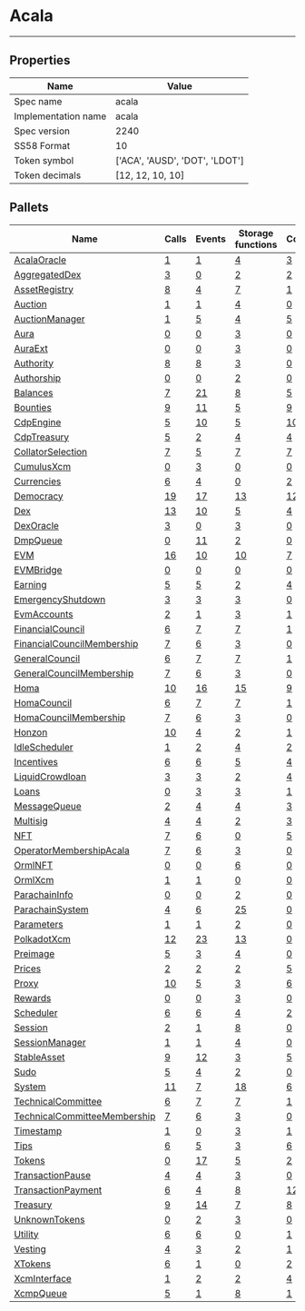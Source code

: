 # Acala

---------

## Properties
| Name | Value |
| -------- | -------- |
| Spec name     | acala     |
| Implementation name     | acala     |
| Spec version     | 2240     |
| SS58 Format     | 10     |
| Token symbol      | ['ACA', 'AUSD', 'DOT', 'LDOT']     |
| Token decimals      | [12, 12, 10, 10]     |

## Pallets
| Name | Calls | Events | Storage functions | Constants | Errors |
| -------- | -------- | -------- | -------- | -------- | -------- |
| [AcalaOracle](acalaoracle.md) | [1](acalaoracle.md#calls) | [1](acalaoracle.md#events) | [4](acalaoracle.md#storage-functions) | [3](acalaoracle.md#constants) | [2](acalaoracle.md#errors) |
| [AggregatedDex](aggregateddex.md) | [3](aggregateddex.md#calls) | [0](aggregateddex.md#events) | [2](aggregateddex.md#storage-functions) | [2](aggregateddex.md#constants) | [4](aggregateddex.md#errors) |
| [AssetRegistry](assetregistry.md) | [8](assetregistry.md#calls) | [4](assetregistry.md#events) | [7](assetregistry.md#storage-functions) | [1](assetregistry.md#constants) | [4](assetregistry.md#errors) |
| [Auction](auction.md) | [1](auction.md#calls) | [1](auction.md#events) | [4](auction.md#storage-functions) | [0](auction.md#constants) | [5](auction.md#errors) |
| [AuctionManager](auctionmanager.md) | [1](auctionmanager.md#calls) | [5](auctionmanager.md#events) | [4](auctionmanager.md#storage-functions) | [5](auctionmanager.md#constants) | [6](auctionmanager.md#errors) |
| [Aura](aura.md) | [0](aura.md#calls) | [0](aura.md#events) | [3](aura.md#storage-functions) | [0](aura.md#constants) | [0](aura.md#errors) |
| [AuraExt](auraext.md) | [0](auraext.md#calls) | [0](auraext.md#events) | [3](auraext.md#storage-functions) | [0](auraext.md#constants) | [0](auraext.md#errors) |
| [Authority](authority.md) | [8](authority.md#calls) | [8](authority.md#events) | [3](authority.md#storage-functions) | [0](authority.md#constants) | [7](authority.md#errors) |
| [Authorship](authorship.md) | [0](authorship.md#calls) | [0](authorship.md#events) | [2](authorship.md#storage-functions) | [0](authorship.md#constants) | [0](authorship.md#errors) |
| [Balances](balances.md) | [7](balances.md#calls) | [21](balances.md#events) | [8](balances.md#storage-functions) | [5](balances.md#constants) | [10](balances.md#errors) |
| [Bounties](bounties.md) | [9](bounties.md#calls) | [11](bounties.md#events) | [5](bounties.md#storage-functions) | [9](bounties.md#constants) | [11](bounties.md#errors) |
| [CdpEngine](cdpengine.md) | [5](cdpengine.md#calls) | [10](cdpengine.md#events) | [5](cdpengine.md#storage-functions) | [10](cdpengine.md#constants) | [19](cdpengine.md#errors) |
| [CdpTreasury](cdptreasury.md) | [5](cdptreasury.md#calls) | [2](cdptreasury.md#events) | [4](cdptreasury.md#storage-functions) | [4](cdptreasury.md#constants) | [5](cdptreasury.md#errors) |
| [CollatorSelection](collatorselection.md) | [7](collatorselection.md#calls) | [5](collatorselection.md#events) | [7](collatorselection.md#storage-functions) | [7](collatorselection.md#constants) | [13](collatorselection.md#errors) |
| [CumulusXcm](cumulusxcm.md) | [0](cumulusxcm.md#calls) | [3](cumulusxcm.md#events) | [0](cumulusxcm.md#storage-functions) | [0](cumulusxcm.md#constants) | [0](cumulusxcm.md#errors) |
| [Currencies](currencies.md) | [6](currencies.md#calls) | [4](currencies.md#events) | [0](currencies.md#storage-functions) | [2](currencies.md#constants) | [6](currencies.md#errors) |
| [Democracy](democracy.md) | [19](democracy.md#calls) | [17](democracy.md#events) | [13](democracy.md#storage-functions) | [12](democracy.md#constants) | [24](democracy.md#errors) |
| [Dex](dex.md) | [13](dex.md#calls) | [10](dex.md#events) | [5](dex.md#storage-functions) | [4](dex.md#constants) | [23](dex.md#errors) |
| [DexOracle](dexoracle.md) | [3](dexoracle.md#calls) | [0](dexoracle.md#events) | [3](dexoracle.md#storage-functions) | [0](dexoracle.md#constants) | [5](dexoracle.md#errors) |
| [DmpQueue](dmpqueue.md) | [0](dmpqueue.md#calls) | [11](dmpqueue.md#events) | [2](dmpqueue.md#storage-functions) | [0](dmpqueue.md#constants) | [0](dmpqueue.md#errors) |
| [EVM](evm.md) | [16](evm.md#calls) | [10](evm.md#events) | [10](evm.md#storage-functions) | [7](evm.md#constants) | [17](evm.md#errors) |
| [EVMBridge](evmbridge.md) | [0](evmbridge.md#calls) | [0](evmbridge.md#events) | [0](evmbridge.md#storage-functions) | [0](evmbridge.md#constants) | [5](evmbridge.md#errors) |
| [Earning](earning.md) | [5](earning.md#calls) | [5](earning.md#events) | [2](earning.md#storage-functions) | [4](earning.md#constants) | [4](earning.md#errors) |
| [EmergencyShutdown](emergencyshutdown.md) | [3](emergencyshutdown.md#calls) | [3](emergencyshutdown.md#events) | [3](emergencyshutdown.md#storage-functions) | [0](emergencyshutdown.md#constants) | [5](emergencyshutdown.md#errors) |
| [EvmAccounts](evmaccounts.md) | [2](evmaccounts.md#calls) | [1](evmaccounts.md#events) | [3](evmaccounts.md#storage-functions) | [1](evmaccounts.md#constants) | [5](evmaccounts.md#errors) |
| [FinancialCouncil](financialcouncil.md) | [6](financialcouncil.md#calls) | [7](financialcouncil.md#events) | [7](financialcouncil.md#storage-functions) | [1](financialcouncil.md#constants) | [11](financialcouncil.md#errors) |
| [FinancialCouncilMembership](financialcouncilmembership.md) | [7](financialcouncilmembership.md#calls) | [6](financialcouncilmembership.md#events) | [3](financialcouncilmembership.md#storage-functions) | [0](financialcouncilmembership.md#constants) | [3](financialcouncilmembership.md#errors) |
| [GeneralCouncil](generalcouncil.md) | [6](generalcouncil.md#calls) | [7](generalcouncil.md#events) | [7](generalcouncil.md#storage-functions) | [1](generalcouncil.md#constants) | [11](generalcouncil.md#errors) |
| [GeneralCouncilMembership](generalcouncilmembership.md) | [7](generalcouncilmembership.md#calls) | [6](generalcouncilmembership.md#events) | [3](generalcouncilmembership.md#storage-functions) | [0](generalcouncilmembership.md#constants) | [3](generalcouncilmembership.md#errors) |
| [Homa](homa.md) | [10](homa.md#calls) | [16](homa.md#events) | [15](homa.md#storage-functions) | [9](homa.md#constants) | [9](homa.md#errors) |
| [HomaCouncil](homacouncil.md) | [6](homacouncil.md#calls) | [7](homacouncil.md#events) | [7](homacouncil.md#storage-functions) | [1](homacouncil.md#constants) | [11](homacouncil.md#errors) |
| [HomaCouncilMembership](homacouncilmembership.md) | [7](homacouncilmembership.md#calls) | [6](homacouncilmembership.md#events) | [3](homacouncilmembership.md#storage-functions) | [0](homacouncilmembership.md#constants) | [3](homacouncilmembership.md#errors) |
| [Honzon](honzon.md) | [10](honzon.md#calls) | [4](honzon.md#events) | [2](honzon.md#storage-functions) | [1](honzon.md#constants) | [4](honzon.md#errors) |
| [IdleScheduler](idlescheduler.md) | [1](idlescheduler.md#calls) | [2](idlescheduler.md#events) | [4](idlescheduler.md#storage-functions) | [2](idlescheduler.md#constants) | [0](idlescheduler.md#errors) |
| [Incentives](incentives.md) | [6](incentives.md#calls) | [6](incentives.md#events) | [5](incentives.md#storage-functions) | [4](incentives.md#constants) | [4](incentives.md#errors) |
| [LiquidCrowdloan](liquidcrowdloan.md) | [3](liquidcrowdloan.md#calls) | [3](liquidcrowdloan.md#events) | [2](liquidcrowdloan.md#storage-functions) | [4](liquidcrowdloan.md#constants) | [0](liquidcrowdloan.md#errors) |
| [Loans](loans.md) | [0](loans.md#calls) | [3](loans.md#events) | [3](loans.md#storage-functions) | [1](loans.md#constants) | [1](loans.md#errors) |
| [MessageQueue](messagequeue.md) | [2](messagequeue.md#calls) | [4](messagequeue.md#events) | [4](messagequeue.md#storage-functions) | [3](messagequeue.md#constants) | [9](messagequeue.md#errors) |
| [Multisig](multisig.md) | [4](multisig.md#calls) | [4](multisig.md#events) | [2](multisig.md#storage-functions) | [3](multisig.md#constants) | [14](multisig.md#errors) |
| [NFT](nft.md) | [7](nft.md#calls) | [6](nft.md#events) | [0](nft.md#storage-functions) | [5](nft.md#constants) | [11](nft.md#errors) |
| [OperatorMembershipAcala](operatormembershipacala.md) | [7](operatormembershipacala.md#calls) | [6](operatormembershipacala.md#events) | [3](operatormembershipacala.md#storage-functions) | [0](operatormembershipacala.md#constants) | [3](operatormembershipacala.md#errors) |
| [OrmlNFT](ormlnft.md) | [0](ormlnft.md#calls) | [0](ormlnft.md#events) | [6](ormlnft.md#storage-functions) | [0](ormlnft.md#constants) | [7](ormlnft.md#errors) |
| [OrmlXcm](ormlxcm.md) | [1](ormlxcm.md#calls) | [1](ormlxcm.md#events) | [0](ormlxcm.md#storage-functions) | [0](ormlxcm.md#constants) | [3](ormlxcm.md#errors) |
| [ParachainInfo](parachaininfo.md) | [0](parachaininfo.md#calls) | [0](parachaininfo.md#events) | [2](parachaininfo.md#storage-functions) | [0](parachaininfo.md#constants) | [0](parachaininfo.md#errors) |
| [ParachainSystem](parachainsystem.md) | [4](parachainsystem.md#calls) | [6](parachainsystem.md#events) | [25](parachainsystem.md#storage-functions) | [0](parachainsystem.md#constants) | [8](parachainsystem.md#errors) |
| [Parameters](parameters.md) | [1](parameters.md#calls) | [1](parameters.md#events) | [2](parameters.md#storage-functions) | [0](parameters.md#constants) | [0](parameters.md#errors) |
| [PolkadotXcm](polkadotxcm.md) | [12](polkadotxcm.md#calls) | [23](polkadotxcm.md#events) | [13](polkadotxcm.md#storage-functions) | [0](polkadotxcm.md#constants) | [25](polkadotxcm.md#errors) |
| [Preimage](preimage.md) | [5](preimage.md#calls) | [3](preimage.md#events) | [4](preimage.md#storage-functions) | [0](preimage.md#constants) | [8](preimage.md#errors) |
| [Prices](prices.md) | [2](prices.md#calls) | [2](prices.md#events) | [2](prices.md#storage-functions) | [5](prices.md#constants) | [2](prices.md#errors) |
| [Proxy](proxy.md) | [10](proxy.md#calls) | [5](proxy.md#events) | [3](proxy.md#storage-functions) | [6](proxy.md#constants) | [8](proxy.md#errors) |
| [Rewards](rewards.md) | [0](rewards.md#calls) | [0](rewards.md#events) | [3](rewards.md#storage-functions) | [0](rewards.md#constants) | [3](rewards.md#errors) |
| [Scheduler](scheduler.md) | [6](scheduler.md#calls) | [6](scheduler.md#events) | [4](scheduler.md#storage-functions) | [2](scheduler.md#constants) | [5](scheduler.md#errors) |
| [Session](session.md) | [2](session.md#calls) | [1](session.md#events) | [8](session.md#storage-functions) | [0](session.md#constants) | [5](session.md#errors) |
| [SessionManager](sessionmanager.md) | [1](sessionmanager.md#calls) | [1](sessionmanager.md#events) | [4](sessionmanager.md#storage-functions) | [0](sessionmanager.md#constants) | [3](sessionmanager.md#errors) |
| [StableAsset](stableasset.md) | [9](stableasset.md#calls) | [12](stableasset.md#events) | [3](stableasset.md#storage-functions) | [5](stableasset.md#constants) | [11](stableasset.md#errors) |
| [Sudo](sudo.md) | [5](sudo.md#calls) | [4](sudo.md#events) | [2](sudo.md#storage-functions) | [0](sudo.md#constants) | [1](sudo.md#errors) |
| [System](system.md) | [11](system.md#calls) | [7](system.md#events) | [18](system.md#storage-functions) | [6](system.md#constants) | [8](system.md#errors) |
| [TechnicalCommittee](technicalcommittee.md) | [6](technicalcommittee.md#calls) | [7](technicalcommittee.md#events) | [7](technicalcommittee.md#storage-functions) | [1](technicalcommittee.md#constants) | [11](technicalcommittee.md#errors) |
| [TechnicalCommitteeMembership](technicalcommitteemembership.md) | [7](technicalcommitteemembership.md#calls) | [6](technicalcommitteemembership.md#events) | [3](technicalcommitteemembership.md#storage-functions) | [0](technicalcommitteemembership.md#constants) | [3](technicalcommitteemembership.md#errors) |
| [Timestamp](timestamp.md) | [1](timestamp.md#calls) | [0](timestamp.md#events) | [3](timestamp.md#storage-functions) | [1](timestamp.md#constants) | [0](timestamp.md#errors) |
| [Tips](tips.md) | [6](tips.md#calls) | [5](tips.md#events) | [3](tips.md#storage-functions) | [6](tips.md#constants) | [7](tips.md#errors) |
| [Tokens](tokens.md) | [0](tokens.md#calls) | [17](tokens.md#events) | [5](tokens.md#storage-functions) | [2](tokens.md#constants) | [8](tokens.md#errors) |
| [TransactionPause](transactionpause.md) | [4](transactionpause.md#calls) | [4](transactionpause.md#events) | [3](transactionpause.md#storage-functions) | [0](transactionpause.md#constants) | [2](transactionpause.md#errors) |
| [TransactionPayment](transactionpayment.md) | [6](transactionpayment.md#calls) | [4](transactionpayment.md#events) | [8](transactionpayment.md#storage-functions) | [12](transactionpayment.md#constants) | [6](transactionpayment.md#errors) |
| [Treasury](treasury.md) | [9](treasury.md#calls) | [14](treasury.md#events) | [7](treasury.md#storage-functions) | [8](treasury.md#constants) | [12](treasury.md#errors) |
| [UnknownTokens](unknowntokens.md) | [0](unknowntokens.md#calls) | [2](unknowntokens.md#events) | [3](unknowntokens.md#storage-functions) | [0](unknowntokens.md#constants) | [3](unknowntokens.md#errors) |
| [Utility](utility.md) | [6](utility.md#calls) | [6](utility.md#events) | [0](utility.md#storage-functions) | [1](utility.md#constants) | [1](utility.md#errors) |
| [Vesting](vesting.md) | [4](vesting.md#calls) | [3](vesting.md#events) | [2](vesting.md#storage-functions) | [1](vesting.md#constants) | [6](vesting.md#errors) |
| [XTokens](xtokens.md) | [6](xtokens.md#calls) | [1](xtokens.md#events) | [0](xtokens.md#storage-functions) | [2](xtokens.md#constants) | [19](xtokens.md#errors) |
| [XcmInterface](xcminterface.md) | [1](xcminterface.md#calls) | [2](xcminterface.md#events) | [2](xcminterface.md#storage-functions) | [4](xcminterface.md#constants) | [1](xcminterface.md#errors) |
| [XcmpQueue](xcmpqueue.md) | [5](xcmpqueue.md#calls) | [1](xcmpqueue.md#events) | [8](xcmpqueue.md#storage-functions) | [1](xcmpqueue.md#constants) | [3](xcmpqueue.md#errors) |